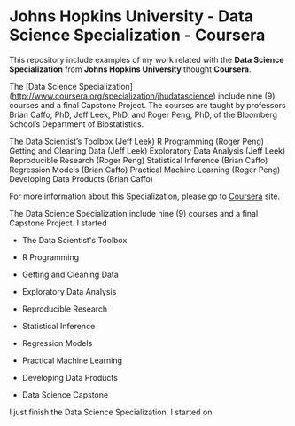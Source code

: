 # Johns Hopkins University - Data Science Specialization - Coursera
This repository include examples of my work related with the **Data Science Specialization** from **Johns Hopkins University** thought **Coursera**. 

The [Data Science Specialization] (http://www.coursera.org/specialization/jhudatascience) include nine (9) courses and a final Capstone Project. The courses are taught by professors Brian Caffo, PhD, Jeff Leek, PhD, and Roger Peng, PhD, of the Bloomberg School’s Department of Biostatistics. 



The Data Scientist’s Toolbox (Jeff Leek)
R Programming (Roger Peng)
Getting and Cleaning Data (Jeff Leek)
Exploratory Data Analysis (Jeff Leek)
Reproducible Research (Roger Peng)
Statistical Inference (Brian Caffo)
Regression Models (Brian Caffo)
Practical Machine Learning (Roger Peng)
Developing Data Products (Brian Caffo)


For more information about this Specialization, please go to [Coursera](http://www.coursera.org/specializations/jhu-data-science) site.

The Data Science Specialization include nine (9) courses and a final Capstone Project. I started 

* The Data Scientist's Toolbox

* R Programming

* Getting and Cleaning Data

* Exploratory Data Analysis

* Reproducible Research

* Statistical Inference

* Regression Models

* Practical Machine Learning

* Developing Data Products

* Data Science Capstone



I just finish the Data Science Specialization. I started on  
